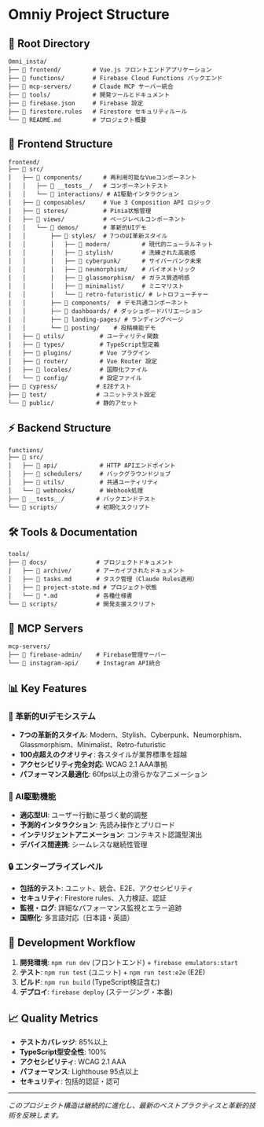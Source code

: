 # Omniy Project Structure

## 📁 Root Directory
```
Omni_insta/
├── 📁 frontend/         # Vue.js フロントエンドアプリケーション
├── 📁 functions/        # Firebase Cloud Functions バックエンド
├── 📁 mcp-servers/      # Claude MCP サーバー統合
├── 📁 tools/            # 開発ツールとドキュメント
├── 📄 firebase.json     # Firebase 設定
├── 📄 firestore.rules   # Firestore セキュリティルール
└── 📄 README.md         # プロジェクト概要
```

## 🎨 Frontend Structure
```
frontend/
├── 📁 src/
│   ├── 📁 components/      # 再利用可能なVueコンポーネント
│   │   ├── 📁 __tests__/   # コンポーネントテスト
│   │   └── 📁 interactions/ # AI駆動インタラクション
│   ├── 📁 composables/     # Vue 3 Composition API ロジック
│   ├── 📁 stores/          # Pinia状態管理
│   ├── 📁 views/           # ページレベルコンポーネント
│   │   └── 📁 demos/       # 革新的UIデモ
│   │       ├── 📁 styles/  # 7つのUI革新スタイル
│   │       │   ├── 📁 modern/         # 現代的ニューラルネット
│   │       │   ├── 📁 stylish/        # 洗練された高級感
│   │       │   ├── 📁 cyberpunk/      # サイバーパンク未来
│   │       │   ├── 📁 neumorphism/    # バイオメトリック
│   │       │   ├── 📁 glassmorphism/  # ガラス質透明感
│   │       │   ├── 📁 minimalist/     # ミニマリスト
│   │       │   └── 📁 retro-futuristic/ # レトロフューチャー
│   │       ├── 📁 components/  # デモ共通コンポーネント
│   │       ├── 📁 dashboards/ # ダッシュボードバリエーション
│   │       ├── 📁 landing-pages/ # ランディングページ
│   │       └── 📁 posting/    # 投稿機能デモ
│   ├── 📁 utils/          # ユーティリティ関数
│   ├── 📁 types/          # TypeScript型定義
│   ├── 📁 plugins/        # Vue プラグイン
│   ├── 📁 router/         # Vue Router 設定
│   ├── 📁 locales/        # 国際化ファイル
│   └── 📁 config/         # 設定ファイル
├── 📁 cypress/           # E2Eテスト
├── 📁 test/              # ユニットテスト設定
└── 📁 public/            # 静的アセット
```

## ⚡ Backend Structure
```
functions/
├── 📁 src/
│   ├── 📁 api/            # HTTP APIエンドポイント
│   ├── 📁 schedulers/     # バックグラウンドジョブ
│   ├── 📁 utils/          # 共通ユーティリティ
│   └── 📁 webhooks/       # Webhook処理
├── 📁 __tests__/         # バックエンドテスト
└── 📁 scripts/           # 初期化スクリプト
```

## 🛠 Tools & Documentation
```
tools/
├── 📁 docs/              # プロジェクトドキュメント
│   ├── 📁 archive/       # アーカイブされたドキュメント
│   ├── 📄 tasks.md       # タスク管理（Claude Rules適用）
│   ├── 📄 project-state.md # プロジェクト状態
│   └── 📄 *.md           # 各種仕様書
└── 📁 scripts/           # 開発支援スクリプト
```

## 🤖 MCP Servers
```
mcp-servers/
├── 📁 firebase-admin/    # Firebase管理サーバー
└── 📁 instagram-api/     # Instagram API統合
```

## 📊 Key Features

### 🎨 革新的UIデモシステム
- **7つの革新的スタイル**: Modern、Stylish、Cyberpunk、Neumorphism、Glassmorphism、Minimalist、Retro-futuristic
- **100点超えのクオリティ**: 各スタイルが業界標準を超越
- **アクセシビリティ完全対応**: WCAG 2.1 AAA準拠
- **パフォーマンス最適化**: 60fps以上の滑らかなアニメーション

### 🤖 AI駆動機能
- **適応型UI**: ユーザー行動に基づく動的調整
- **予測的インタラクション**: 先読み操作とプリロード
- **インテリジェントアニメーション**: コンテキスト認識型演出
- **デバイス間連携**: シームレスな継続性管理

### 🔒 エンタープライズレベル
- **包括的テスト**: ユニット、統合、E2E、アクセシビリティ
- **セキュリティ**: Firestore rules、入力検証、認証
- **監視・ログ**: 詳細なパフォーマンス監視とエラー追跡
- **国際化**: 多言語対応（日本語・英語）

## 🚀 Development Workflow

1. **開発環境**: `npm run dev` (フロントエンド) + `firebase emulators:start`
2. **テスト**: `npm run test` (ユニット) + `npm run test:e2e` (E2E)
3. **ビルド**: `npm run build` (TypeScript検証含む)
4. **デプロイ**: `firebase deploy` (ステージング・本番)

## 📈 Quality Metrics

- **テストカバレッジ**: 85%以上
- **TypeScript型安全性**: 100%
- **アクセシビリティ**: WCAG 2.1 AAA
- **パフォーマンス**: Lighthouse 95点以上
- **セキュリティ**: 包括的認証・認可

---

*このプロジェクト構造は継続的に進化し、最新のベストプラクティスと革新的技術を反映します。*
